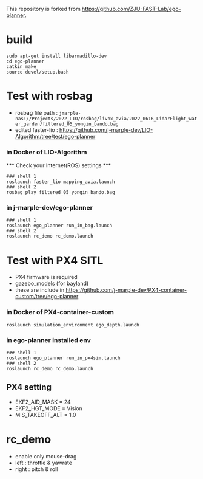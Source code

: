 This repository is forked from https://github.com/ZJU-FAST-Lab/ego-planner.

# build
```
sudo apt-get install libarmadillo-dev
cd ego-planner
catkin_make
source devel/setup.bash
```

# Test with rosbag
- rosbag file path : ```jmarple-nas://Projects/2022_LIO/rosbag/livox_avia/2022_0616_LidarFlight_water_garden/filtered_05_yongin_bando.bag```
- edited faster-lio : https://github.com/j-marple-dev/LIO-Algorithm/tree/test/ego-planner

### in Docker of LIO-Algorithm
*** Check your Internet(ROS) settings ***
```
### shell 1
roslaunch faster_lio mapping_avia.launch
### shell 2
rosbag play filtered_05_yongin_bando.bag
```
### in j-marple-dev/ego-planner
```
### shell 1
roslaunch ego_planner run_in_bag.launch
### shell 2
roslaunch rc_demo rc_demo.launch
```

# Test with PX4 SITL
- PX4 firmware is required
- gazebo_models (for bayland)
- these are include in https://github.com/j-marple-dev/PX4-container-custom/tree/ego-planner

### in Docker of PX4-container-custom
```
roslaunch simulation_environment ego_depth.launch
```

### in ego-planner installed env
```
### shell 1
roslaunch ego_planner run_in_px4sim.launch
### shell 2
roslaunch rc_demo rc_demo.launch
```

## PX4 setting
- EKF2_AID_MASK = 24
- EKF2_HGT_MODE = Vision
- MIS_TAKEOFF_ALT = 1.0

# rc_demo
- enable only mouse-drag
- left : throttle & yawrate
- right : pitch & roll
